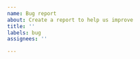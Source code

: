 ```yaml
---
name: Bug report
about: Create a report to help us improve
title: ''
labels: bug
assignees: ''

---
```


<!--
Provide details about the bug below.

Logs may be helpful to me. To upload logs:
 1. open osu! skin mixer
 2. enable the "log to file" option in the "options" menu at the top
 3. reproduce the issue (e.g. recreate the skin)
 4. drag and drop the file at "%localappdata%/osu-skin-mixer/log.txt" into here.
-->
